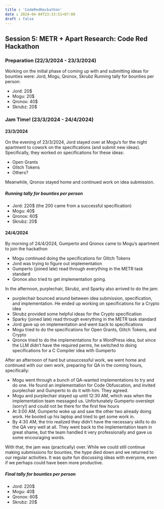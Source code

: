 ```yaml
---
title : 'CodeRedHackathon'
date : 2024-04-04T23:33:51+07:00
draft : false
---
```


## Session 5: METR + Apart Research: Code Red Hackathon

### Preparation (22/3/2024 - 23/3/2024)

Working on the initial phase of coming up with and submitting ideas for bounties were: Jord, Mogu, Qronox, Skrubz
Running tally for bounties per person:

- Jord: 20$
- Mogu: 20$
- Qronox: 40$
- Skrubz: 20$

### Jam Time! (23/3/2024 - 24/4/2024)

#### 23/3/2024

On the evening of 23/3/2024, Jord stayed over at Mogu’s for the night apartment to cowork on the specifications (and submit new ideas).  
Specifically, they worked on specifications for these ideas:

- Open Grants
- Glitch Tokens
- Others?

Meanwhile, Qronox stayed home and continued work on idea submission.  

##### Running tally for bounties per person

- Jord: 220$ (the 200 came from a successful specification)
- Mogu: 40$
- Qronox: 60$
- Skrubz: 20$

#### 24/4/2024

By morning of 24/4/2024, Gumperto and Qronox came to Mogu’s apartment to join the hackathon

- Mogu continued doing the specifications for Glitch Tokens
- Jord was trying to figure out implementation
- Gumperto (joined late) read through everything in the METR task standard
- Qronox also tried to get implementation going.

In the afternoon, purplechair, Skrubz, and Sparky also arrived to do the jam:

- purplechair bounced around between idea submission, specification, and implementation. He ended up working on specifications for a Crypto idea
- Skrubz provided some helpful ideas for the Crypto specification
- Sparky (joined late) read through everything in the METR task standard
- Jord gave up on implementation and went back to specifications
- Mogu tried to do the specifications for Open Grants, Glitch Tokens, and Crypto
- Qronox tried to do the implementations for a WordPress idea, but since the LLM didn’t have the required perms, he switched to doing specifications for a C Compiler idea with Gumperto

After an afternoon of hard but unsuccessful work, we went home and continued with our own work, preparing for QA in the coming hours, specifically:

- Mogu went through a bunch of QA-wanted implementations to try and do one. He found an implementation for Code Obfuscation, and invited purplechair and Gumperto to do it with him. They agreed.
- Mogu and purplechair stayed up until 12:30 AM, which was when the implementation team messaged us. Unfortunately Gumperto overslept (sorry!) and could not be there for the first few hours
- At 3:00 AM, Gumperto woke up and saw the other two already doing work. He booted up his laptop and tried to get some work in.
- By 4:30 AM, the trio realized they didn’t have the necessary skills to do the QA very well at all. They went back to the implementation team in great shame, but the team handled it very professionally and gave us some encouraging words.

With that, the jam was (practically) over. While we could still continue making submissions for bounties, the hype died down and we returned to our regular activities. It was quite fun discussing ideas with everyone, even if we perhaps could have been more productive.

##### Final tally for bounties per person

- Jord: 220$
- Mogu: 40$
- Qronox: 60$
- Skrubz: 20$
